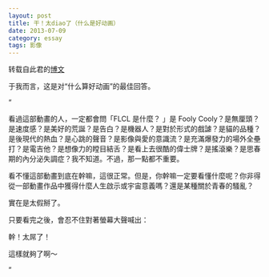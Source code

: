 ```yaml
---
layout: post
title: 干！太diao了（什么是好动画）
date: 2013-07-09
category: essay
tags: 影像
---
```


转载自此君的[博文](http://vinta.ws/blog/457 "文章")

于我而言，这是对“什么算好动画”的最佳回答。

“

看過這部動畫的人，一定都會問「FLCL 是什麼？ 」是 Fooly Cooly？是無厘頭？是速度感？是美好的荒誕？是告白？是機器人？是對於形式的戲謔？是貓的品種？是後現代的熱血？是心跳的聲音？是影像與愛的意識流？是充滿爆發力的場外全壘打？是電吉他？是想像力的瞠目結舌？是看上去很酷的偉士牌？是搖滾樂？是思春期的內分泌失調症？我不知道。不過，那一點都不重要。
 
看不懂這部動畫到底在幹嘛，這很正常。但是，你幹嘛一定要看懂什麼呢？你非得從一部動畫作品中獲得什麼人生啟示或宇宙意義嗎？還是某種關於青春的騷亂？
 
實在是太假掰了。
 
只要看完之後，會忍不住對著螢幕大聲喊出：
 
 
幹！太屌了！
 
這樣就夠了啊～

”